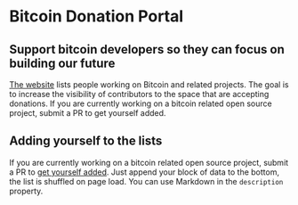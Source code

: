 # Bitcoin Donation Portal

## Support bitcoin developers so they can focus on building our future

[The website](https://bitcoindevlist.com/) lists people working on Bitcoin and related projects.
The goal is to increase the visibility of contributors to the space that are accepting donations.
If you are currently working on a bitcoin related open source project, submit a PR to get yourself added.

## Adding yourself to the lists

If you are currently working on a bitcoin related open source project, submit a PR to [get yourself added](https://github.com/dennisreimann/bitcoin-donations/edit/master/data.js).
Just append your block of data to the bottom, the list is shuffled on page load.
You can use Markdown in the `description` property.
